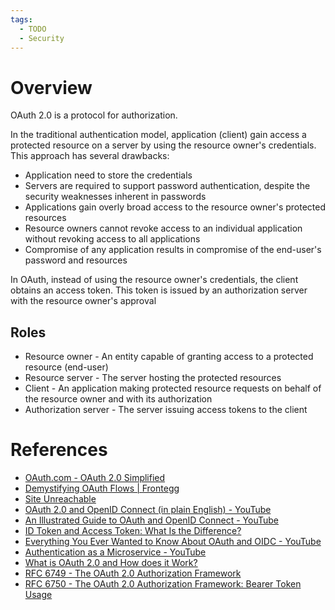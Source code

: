 ```yaml
---
tags:
  - TODO
  - Security
---
```


# Overview

OAuth 2.0 is a protocol for authorization.

In the traditional authentication model, application (client) gain access a protected resource on a server by using the resource owner's credentials. This approach has several drawbacks:

- Application need to store the credentials
- Servers are required to support password authentication, despite the security weaknesses inherent in passwords
- Applications gain overly broad access to the resource owner's protected resources
- Resource owners cannot revoke access to an individual application without revoking access to all applications
- Compromise of any application results in compromise of the end-user's password and resources

In OAuth, instead of using the resource owner's credentials, the client obtains an access token. This token is issued by an authorization server with the resource owner's approval

## Roles

- Resource owner - An entity capable of granting access to a protected resource (end-user)
- Resource server - The server hosting the protected resources
- Client - An application making protected resource requests on behalf of the resource owner and with its authorization
- Authorization server - The server issuing access tokens to the client

# References

- [OAuth.com - OAuth 2.0 Simplified](https://www.oauth.com)
- [Demystifying OAuth Flows | Frontegg](https://frontegg.com/blog/oauth-flows)
- [Site Unreachable](https://auth0.com/blog/identity-unlocked-explained-episode-1/)
- [OAuth 2.0 and OpenID Connect (in plain English) - YouTube](https://youtu.be/996OiexHze0?si=RWuqYJmQdK7skJno)
- [An Illustrated Guide to OAuth and OpenID Connect - YouTube](https://youtu.be/t18YB3xDfXI?si=rAIir1R8PvNxz3fM)
- [ID Token and Access Token: What Is the Difference?](https://auth0.com/blog/id-token-access-token-what-is-the-difference/)
- [Everything You Ever Wanted to Know About OAuth and OIDC - YouTube](https://youtu.be/8aCyojTIW6U?si=qYHYU-mv_xbjeCRs)
- [Authentication as a Microservice - YouTube](https://youtu.be/SLc3cTlypwM?si=dRjwHwP5UHdd6wTY)
- [What is OAuth 2.0 and How does it Work?](https://fusionauth.io/articles/oauth/modern-guide-to-oauth)
- [RFC 6749 - The OAuth 2.0 Authorization Framework](https://datatracker.ietf.org/doc/html/rfc6749)
- [RFC 6750 - The OAuth 2.0 Authorization Framework: Bearer Token Usage](https://datatracker.ietf.org/doc/html/rfc6750)

